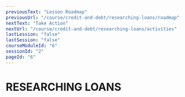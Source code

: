 ```yaml
---
previousText: "Lesson Roadmap"
previousUrl: "/course/credit-and-debt/researching-loans/roadmap"
nextText: "Take Action"
nextUrl: "/course/credit-and-debt/researching-loans/activities"
lastLession: "false"
lastSession: "false"
courseModuleId: "6"
sessionId: "2"
pageId: "6"
---
```



# RESEARCHING LOANS

<sparkle-animation-player src="./animation/m3l3.js" composition="3FC01BEEAB397745AD18E137FCE8B315"></sparkle-animation-player>